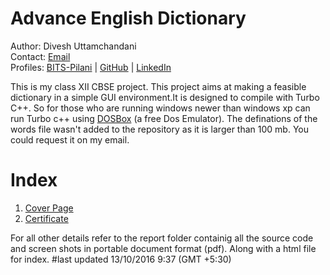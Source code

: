 # Advance English Dictionary
Author: Divesh Uttamchandani    
Contact: [Email](mailto:diveshuttamchandani@gmail.com)  
Profiles: 
[BITS-Pilani](http://www.bits-pilani.ac.in/spp/f2016045) | [GitHub](https://github.com/diveshuttam) | [LinkedIn](https://www.linkedin.com/in/diveshuttam/)   


This is my class XII CBSE project.
This project aims at making a feasible dictionary in a simple GUI environment.It is designed to compile with Turbo C++.
So for those who are running windows newer than windows xp can run Turbo c++ using [DOSBox](http://www.dosbox.com/) (a free Dos Emulator).
The definations of the words file wasn't added to the repository as it is larger than 100 mb. You could request it on my email.

  
# Index
1)  [Cover Page](./REPORT/Pdf/Cover.pdf)
2)  [Certificate](REPORT/Pdf/Certificate.pdf)

For all other details refer to the report folder containig all the source code and screen shots in portable document format (pdf).
Along with a html file for index.
#last updated 13/10/2016 9:37 (GMT +5:30)

